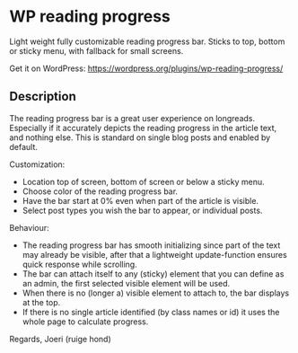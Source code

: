 # WP reading progress

Light weight fully customizable reading progress bar. Sticks to top, bottom or sticky menu, with fallback for small screens.

Get it on WordPress: <https://wordpress.org/plugins/wp-reading-progress/>

## Description
The reading progress bar is a great user experience on longreads. Especially if it accurately depicts the reading progress in the article text, and nothing else. This is standard on single blog posts and enabled by default.

Customization:

- Location top of screen, bottom of screen or below a sticky menu.
- Choose color of the reading progress bar.
- Have the bar start at 0% even when part of the article is visible.
- Select post types you wish the bar to appear, or individual posts.

Behaviour:

- The reading progress bar has smooth initializing since part of the text may already be visible, after that a lightweight update-function ensures quick response while scrolling.
- The bar can attach itself to any (sticky) element that you can define as an admin, the first selected visible element will be used.
- When there is no (longer a) visible element to attach to, the bar displays at the top.
- If there is no single article identified (by class names or id) it uses the whole page to calculate progress.

Regards,
Joeri (ruige hond)